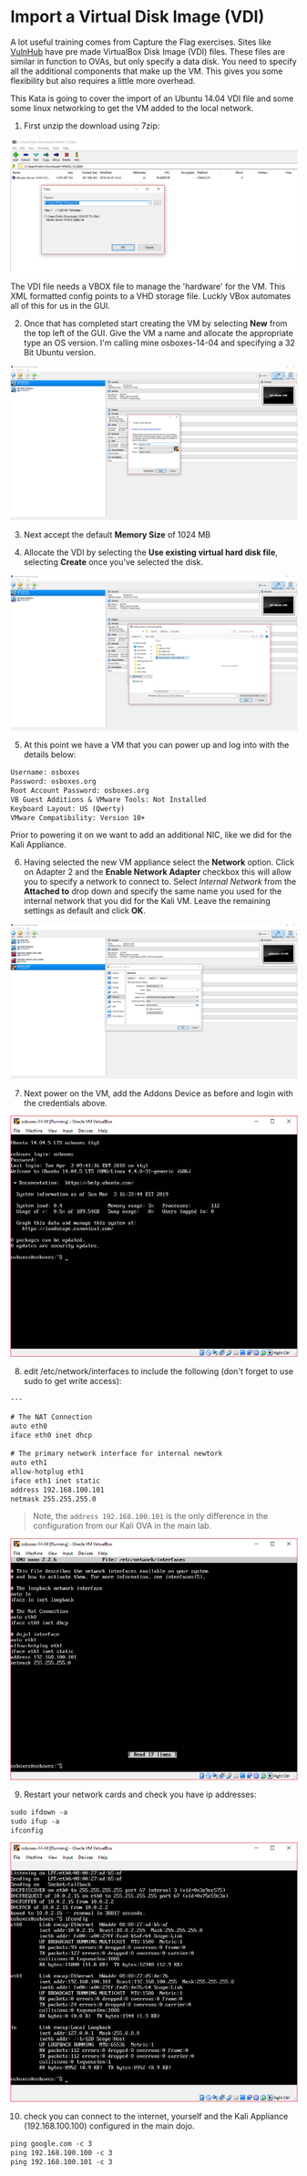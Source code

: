 # Import a Virtual Disk Image (VDI)

A lot useful training comes from Capture the Flag exercises. Sites like [VulnHub](https://www.vulnhub.com/) have pre made VirtualBox Disk Image (VDI) files. These files are similar in function to OVAs, but only specify a data disk. You need to specify all the additional components that make up the VM. This gives you some flexibility but also requires a little more overhead. 

This Kata is going to cover the import of an Ubuntu 14.04 VDI file and some some linux networking to get the VM added to the local network.

1. First unzip the download using 7zip:

![unzip exe](images/dojo1/unzip-vdi.png)

The VDI file needs a VBOX file to manage the 'hardware' for the VM. This XML formatted config points to a VHD storage file. Luckly VBox automates all of this for us in the GUI.

2. Once that has completed start creating the VM by selecting __New__ from the top left of the GUI. Give the VM a name and allocate the appropriate type an OS version. I'm calling mine osboxes-14-04 and specifying a 32 Bit Ubuntu version. 

![New VM](images/dojo1/build.png)

3. Next accept the default __Memory Size__ of 1024 MB

4. Allocate the VDI by selecting the __Use existing virtual hard disk file__, selecting __Create__ once you've selected the disk.

![Disk Allocation](images/dojo1/vdi-pick.png)

5. At this point we have a VM that you can power up and log into with the details below:

```
Username: osboxes
Password: osboxes.org
Root Account Password: osboxes.org
VB Guest Additions & VMware Tools: Not Installed
Keyboard Layout: US (Qwerty)
VMware Compatibility: Version 10+
```
Prior to powering it on we want to add an additional NIC, like we did for the Kali Appliance.

6. Having selected the new VM appliance select the __Network__ option.
Click on Adapter 2 and the __Enable Network Adapter__ checkbox this will allow you to specify a network to connect to. Select _Internal Network_ from the __Attached to__ drop down and specify the same name you used for the internal network that you did for the Kali VM. Leave the remaining settings as default and click __OK__.

![nic-add2.png](images/dojo1/nic-add2.png)

7. Next power on the VM, add the Addons Device as before and login with the credentials above.

![login.png](images/dojo1/login.png)

8. edit /etc/network/interfaces to include the following (don't forget to use sudo to get write access):

```
---

# The NAT Connection
auto eth0
iface eth0 inet dhcp

# The primary network interface for internal newtork
auto eth1
allow-hotplug eth1
iface eth1 inet static
address 192.168.100.101
netmask 255.255.255.0

```
> Note, the `address 192.168.100.101` is the only difference in the configuration from our Kali OVA in the main lab.

![nic-added2.png](images/dojo1/nic-added2.png)

9. Restart your network cards and check you have ip addresses:

```
sudo ifdown -a 
sudo ifup -a
ifconfig
```

![connected.png](images/dojo1/connected.png)

10. check you can connect to the internet, yourself and the Kali Appliance (192.168.100.100) configured in the main dojo.

```
ping google.com -c 3
ping 192.168.100.100 -c 3
ping 192.168.100.101 -c 3
```
